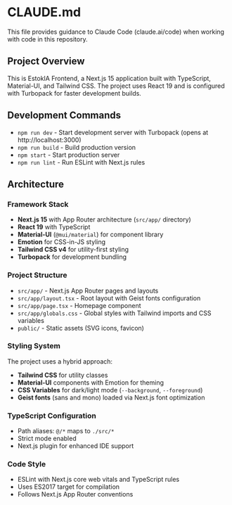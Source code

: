 # CLAUDE.md

This file provides guidance to Claude Code (claude.ai/code) when working with code in this repository.

## Project Overview

This is EstokIA Frontend, a Next.js 15 application built with TypeScript, Material-UI, and Tailwind CSS. The project uses React 19 and is configured with Turbopack for faster development builds.

## Development Commands

- `npm run dev` - Start development server with Turbopack (opens at http://localhost:3000)
- `npm run build` - Build production version
- `npm start` - Start production server
- `npm run lint` - Run ESLint with Next.js rules

## Architecture

### Framework Stack
- **Next.js 15** with App Router architecture (`src/app/` directory)
- **React 19** with TypeScript
- **Material-UI** (`@mui/material`) for component library
- **Emotion** for CSS-in-JS styling
- **Tailwind CSS v4** for utility-first styling
- **Turbopack** for development bundling

### Project Structure
- `src/app/` - Next.js App Router pages and layouts
- `src/app/layout.tsx` - Root layout with Geist fonts configuration
- `src/app/page.tsx` - Homepage component
- `src/app/globals.css` - Global styles with Tailwind imports and CSS variables
- `public/` - Static assets (SVG icons, favicon)

### Styling System
The project uses a hybrid approach:
- **Tailwind CSS** for utility classes
- **Material-UI** components with Emotion for theming
- **CSS Variables** for dark/light mode (`--background`, `--foreground`)
- **Geist fonts** (sans and mono) loaded via Next.js font optimization

### TypeScript Configuration
- Path aliases: `@/*` maps to `./src/*`
- Strict mode enabled
- Next.js plugin for enhanced IDE support

### Code Style
- ESLint with Next.js core web vitals and TypeScript rules
- Uses ES2017 target for compilation
- Follows Next.js App Router conventions